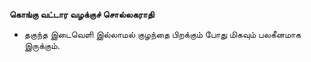 **கொங்கு வட்டார வழக்குச் சொல்லகராதி**
- தகுந்த இடைவெளி இல்லாமல் குழந்தை பிறக்கும் போது மிகவும் பலகீனமாக இருக்கும்.

